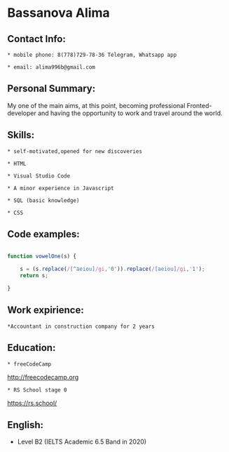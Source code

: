 # Bassanova Alima

## Contact Info:

	* mobile phone: 8(778)729-78-36 Telegram, Whatsapp app

	* email: alima996b@gmail.com

## Personal Summary:

   My one of the main aims, at this point, becoming professional Fronted-developer and having the opportunity to work and travel around the world.

## Skills:

	* self-motivated,opened for new discoveries

	* HTML

	* Visual Studio Code

	* A minor experience in Javascript

	* SQL (basic knowledge)
	
	* CSS


## Code examples:

```javascript

function vowelOne(s) {

    s = (s.replace(/[^aeiou]/gi,'0')).replace(/[aeiou]/gi,'1');
	return s;

}

```

## Work expirience:

	*Accountant in construction company for 2 years



## Education: 

	* freeCodeCamp

http://freecodecamp.org
    
	* RS School stage 0
	
https://rs.school/



## English:

   * Level B2 (IELTS Academic 6.5 Band in 2020)